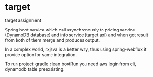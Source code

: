 # target
target assignment

Spring boot service which call asynchronously to pricing service (DynamoDB database) and info service (target api) 
and when got result from both of them merge and produces output.

In a complex world, rxjava is a better way, thus using spring-webflux it provide option for same integration.

To run project:
gradle clean bootRun
you need aws login from cli, dynamodb table preexsisting.
